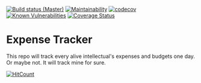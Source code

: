 [![Build status (Master)](https://ci.appveyor.com/api/projects/status/brlasjaa4a8q5e42?svg=true&branch=master)](https://ci.appveyor.com/project/chakian/expense-tracker-web-ui/branch/master)
[![Maintainability](https://api.codeclimate.com/v1/badges/b8397f345904e943f1fa/maintainability)](https://codeclimate.com/github/chakian/expense-tracker-web-ui/maintainability)
[![codecov](https://codecov.io/gh/chakian/expense-tracker-web-ui/branch/master/graph/badge.svg)](https://codecov.io/gh/chakian/expense-tracker-web-ui)
[![Known Vulnerabilities](https://snyk.io/test/github/chakian/expense-tracker-web-ui/badge.svg)](https://snyk.io/test/github/chakian/expense-tracker-web-ui)
[![Coverage Status](https://coveralls.io/repos/github/chakian/expense-tracker-web-ui/badge.svg?branch=master)](https://coveralls.io/github/chakian/expense-tracker-web-ui?branch=master)

# Expense Tracker

This repo will track every alive intellectual's expenses and budgets one day. Or maybe not. It will track mine for sure.

[![HitCount](http://hits.dwyl.io/chakian/expense-tracker-web-ui.svg)](http://hits.dwyl.io/chakian/expense-tracker-web-ui)

